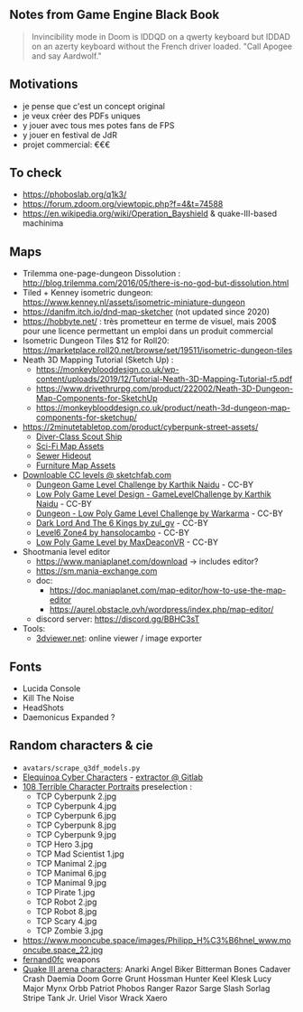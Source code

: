 <!--
Idée : les PJs finissent par se rebeller contre les joueurs
(inspirée de pYd8F4sflco / The Stanley Parabole)
-->

## Notes from Game Engine Black Book
> Invincibility mode in Doom is IDDQD on a qwerty keyboard but IDDAD on an azerty keyboard without the
French driver loaded.
> "Call Apogee and say Aardwolf."

## Motivations
* je pense que c'est un concept original
* je veux créer des PDFs uniques
* y jouer avec tous mes potes fans de FPS
* y jouer en festival de JdR
* projet commercial: €€€

## To check
* https://phoboslab.org/q1k3/
* https://forum.zdoom.org/viewtopic.php?f=4&t=74588
* https://en.wikipedia.org/wiki/Operation_Bayshield & quake-III-based machinima

## Maps
* Trilemma one-page-dungeon Dissolution : http://blog.trilemma.com/2016/05/there-is-no-god-but-dissolution.html
* Tiled + Kenney isometric dungeon: https://www.kenney.nl/assets/isometric-miniature-dungeon
* https://danifm.itch.io/dnd-map-sketcher (not updated since 2020)
* https://hobbyte.net/ : très prometteur en terme de visuel, mais 200$ pour une licence permettant un emploi dans un produit commercial
* Isometric Dungeon Tiles $12 for Roll20: https://marketplace.roll20.net/browse/set/19511/isometric-dungeon-tiles
* Neath 3D Mapping Tutorial (Sketch Up) :
    + https://monkeyblooddesign.co.uk/wp-content/uploads/2019/12/Tutorial-Neath-3D-Mapping-Tutorial-r5.pdf
    + https://www.drivethrurpg.com/product/222002/Neath-3D-Dungeon-Map-Components-for-SketchUp
    + https://monkeyblooddesign.co.uk/product/neath-3d-dungeon-map-components-for-sketchup/
* https://2minutetabletop.com/product/cyberpunk-street-assets/
    + [Diver-Class Scout Ship](https://2minutetabletop.com/product/diver-class-scout-ship/)
    + [Sci-Fi Map Assets](https://2minutetabletop.com/product/sci-fi-map-assets/)
    + [Sewer Hideout](https://2minutetabletop.com/product/sewer-hideout/)
    + [Furniture Map Assets](https://2minutetabletop.com/product/furniture-map-assets/)
* [Downloable CC levels @ sketchfab.com](https://sketchfab.com/search?features=downloadable&licenses=322a749bcfa841b29dff1e8a1bb74b0b&licenses=b9ddc40b93e34cdca1fc152f39b9f375&licenses=7c23a1ba438d4306920229c12afcb5f9&q=level&type=models)
    + [Dungeon Game Level Challenge by Karthik Naidu](https://sketchfab.com/3d-models/dungeon-game-level-challenge-18a725f03e06489e92ea15d9d8f58820) - CC-BY
    + [Low Poly Game Level Design - GameLevelChallenge by Karthik Naidu](https://sketchfab.com/3d-models/low-poly-game-level-design-gamelevelchallenge-377ff9139df44b7fa436f96aa5a470f5) - CC-BY
    + [Dungeon - Low Poly Game Level Challenge by Warkarma](https://sketchfab.com/3d-models/dungeon-low-poly-game-level-challenge-0fd0d477d7424e5d8915ce0c06a2920d) - CC-BY
    + [Dark Lord And The 6 Kings by zul_gv](https://sketchfab.com/3d-models/dark-lord-and-the-6-kings-4f14a8de87244ee6bb1a8cc5c7708b7c) - CC-BY
    + [Level6 Zone4 by hansolocambo](https://sketchfab.com/3d-models/level6-zone4-level-design-2002-1141d70a71b542189d3b5091bd51d5ee) - CC-BY
    + [Low Poly Game Level by MaxDeaconVR](https://sketchfab.com/3d-models/low-poly-game-level-82b7a937ae504cfa9f277d9bf6874ad2) - CC-BY
* Shootmania level editor
    + https://www.maniaplanet.com/download -> includes editor?
    + https://sm.mania-exchange.com
    + doc:
        - https://doc.maniaplanet.com/map-editor/how-to-use-the-map-editor
        - https://aurel.obstacle.ovh/wordpress/index.php/map-editor/
    + discord server: https://discord.gg/BBHC3sT
* Tools:
    + [3dviewer.net](https://3dviewer.net): online viewer / image exporter

## Fonts
* Lucida Console
* Kill The Noise
* HeadShots
* Daemonicus Expanded ?

## Random characters & cie
* `avatars/scrape_q3df_models.py`
* [Elequinoa Cyber Characters](https://elequinoa.com/Cyber-game/game-file-cyber.html) - [extractor @ Gitlab](https://gitlab.com/Lucas-C/elequinoa-cyber-characters/)
* [108 Terrible Character Portraits](https://www.drivethrurpg.com/product/91360/108-Terrible-Character-Portraits) preselection :
    + TCP Cyberpunk 2.jpg
    + TCP Cyberpunk 4.jpg
    + TCP Cyberpunk 6.jpg
    + TCP Cyberpunk 8.jpg
    + TCP Cyberpunk 9.jpg
    + TCP Hero 3.jpg
    + TCP Mad Scientist 1.jpg
    + TCP Manimal 2.jpg
    + TCP Manimal 6.jpg
    + TCP Manimal 9.jpg
    + TCP Pirate 1.jpg
    + TCP Robot 2.jpg
    + TCP Robot 8.jpg
    + TCP Scary 4.jpg
    + TCP Zombie 3.jpg
* https://www.mooncube.space/images/Philipp_H%C3%B6hnel_www.mooncube.space_22.jpg
* [fernand0fc](https://www.deviantart.com/fernand0fc/) weapons
* [Quake III arena characters](https://quake.fandom.com/wiki/Category:Quake_III_Arena_characters):
  Anarki Angel Biker Bitterman Bones Cadaver Crash Daemia Doom Gorre Grunt Hossman Hunter Keel Klesk Lucy Major Mynx Orbb Patriot Phobos Ranger Razor Sarge Slash Sorlag Stripe Tank Jr. Uriel Visor Wrack Xaero
